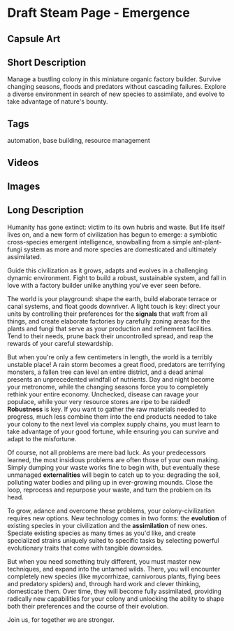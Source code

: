# Draft Steam Page - Emergence

## Capsule Art

## Short Description

Manage a bustling colony in this miniature organic factory builder.
Survive changing seasons, floods and predators without cascading failures.
Explore a diverse environment in search of new species to assimilate,
and evolve to take advantage of nature's bounty.

## Tags

automation, base building, resource management

## Videos

## Images

## Long Description

Humanity has gone extinct: victim to its own hubris and waste.
But life itself lives on, and a new form of civilization has begun to emerge:
a symbiotic cross-species emergent intelligence,
snowballing from a simple ant-plant-fungi system as more and more species are domesticated and ultimately assimilated.

Guide this civilization as it grows, adapts and evolves in a challenging dynamic environment.
Fight to build a robust, sustainable system, and fall in love with a factory builder unlike anything you've ever seen before.

The world is your playground: shape the earth, build elaborate terrace or canal systems, and float goods downriver.
A light touch is key: direct your units by controlling their preferences for the **signals** that waft from all things, and create elaborate factories by carefully zoning areas for the plants and fungi that serve as your production and refinement facilities.
Tend to their needs, prune back their uncontrolled spread, and reap the rewards of your careful stewardship.

But when you're only a few centimeters in length, the world is a terribly unstable place!
A rain storm becomes a great flood, predators are terrifying monsters, a fallen tree can level an entire district, and a dead animal presents an unprecedented windfall of nutrients.
Day and night become your metronome, while the changing seasons force you to completely rethink your entire economy.
Unchecked, disease can ravage your populace, while your very resource stores are ripe to be raided!
**Robustness** is key.
If you want to gather the raw materials needed to progress, much less combine them into the end products needed to take your colony to the next level via complex supply chains, you must learn to take advantage of your good fortune, while ensuring you can survive and adapt to the misfortune.

Of course, not all problems are mere bad luck.
As your predecessors learned, the most insidious problems are often those of your own making.
Simply dumping your waste works fine to begin with, but eventually these unmanaged **externalities** will begin to catch up to you:
degrading the soil, polluting water bodies and piling up in ever-growing mounds.
Close the loop, reprocess and repurpose your waste, and turn the problem on its head.

To grow, adance and overcome these problems, your colony-civilization requires new options.
New technology comes in two forms: the **evolution** of existing species in your civilization and the **assimilation** of new ones.
Speciate existing species as many times as you'd like, and create specialized strains uniquely suited to specific tasks by selecting powerful evolutionary traits that come with tangible downsides.

But when you need something truly different, you must master new techniques, and expand into the untamed wilds.
There, you will encounter completely new species (like mycorrhizae, carnivorous plants, flying bees and predatory spiders) and, through hard work and clever thinking, domesticate them.
Over time, they will become fully assimilated, providing radically new capabilities for your colony and unlocking the ability to shape both their preferences and the course of their evolution.

Join us, for together we are stronger.
